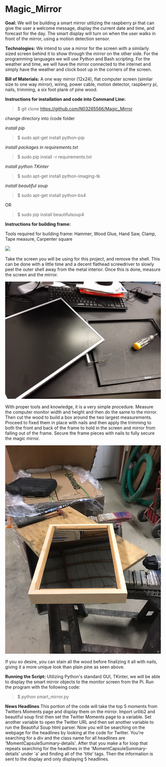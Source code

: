 # Magic_Mirror

**Goal:**
We will be building a smart mirror utilizing the raspberry pi that can give the user a welcome message, display the current date and time, and forecast for the day. The smart display will turn on when the user walks in front of the mirror, using a motion detection sensor. 


**Technologies:**
We intend to use a mirror for the screen with a similarly sized screen behind it to show through the mirror on the other side. For the programming languages we will use Python and Bash scripting. For the weather and time, we will have the mirror connected to the internet and simply have the weather and clock boot up in the corners of the screen.


**Bill of Materials:**
A one way mirror (12x24), flat computer screen (similar size to one way mirror), wiring, power cable, motion detector, raspberry pi, nails, trimming, a six foot plank of pine wood.


**Instructions for installation and code into Command Line:**
>$ git clone https://github.com/N03265566/Magic_Mirror

change directory into /code folder

*install pip*
>$ sudo apt-get install python-pip

*install packages in requirements.txt*
>$ sudo pip install -r requirements.txt

*install python TKinter*
>$ sudo apt-get install python-imaging-tk

*install beautiful soup*
>$ sudo apt-get install python-bs4

OR

>$ sudo pip install beautifulsoup4


**Instructions for building frame:**

Tools required for building frame: Hammer, Wood Glue, Hand Saw, Clamp, Tape measure, Carpenter square

![](tools.jpg)

Take the screen you will be using for this project, and remove the shell. This can be done with a little time and a decent flathead screwdriver to slowly peel the outer shell away from the metal interior. Once this is done, measure the screen and the mirror.

![](frame.jpg)

With proper tools and knowledge, it is a very simple procedure.
Measure the computer monitor width and height and then do the same to the mirror. Then cut the wood to build a box around the two largest measurements. Proceed to fixed them in place with nails and then apply the trimming to both the front and back of the frame to hold in the screen and mirror from falling out of the frame. Secure the frame pieces with nails to fully secure the magic mirror.

![](final.jpeg)

If you so desire, you can stain all the wood before finalizing it all with nails, giving it a more unique look than plain pine as seen above.


**Running the Script:**
Utilizing Python's standard GUI, TKinter, we will be able to display the smart mirror objects to the monitor screen from the Pi.
Run the program with the following code:
>$ python smart_mirror.py


**News Headlines**
This portion of the code will take the top 5 moments from Twitters Moments page and display them on the mirror. Import urllib2 and beautiful soup first then set the Twitter Moments page to a variable. Set another variable to open the Twitter URL and then set another variable to run the Beautiful Soup html parser. Now you will be searching on the webpage for the headlines by looking at the code for Twitter. You're searching for a div and the class name for all headlines are 'MomentCapsuleSummary-details'. After that you make a for loop that repeats searching for the headlines in the 'MomentCapsuleSummary-details' under 'a' and finding all of the 'title' tags. Then the information is sent to the display and only displaying 5 headlines. 
